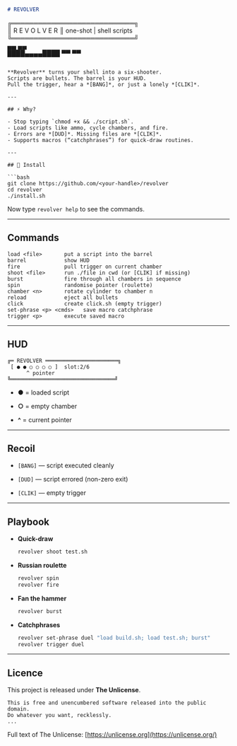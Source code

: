 ```markdown
# REVOLVER

```

╔════════════════════════════╗  
║  R E V O L V E R 
║  one-shot | shell scripts
╚════════════════════════════╝  
▄▄ ▄▄  
████▄▄▄▄████ 
▀▀ ▀▀ 

````

**Revolver** turns your shell into a six-shooter.  
Scripts are bullets. The barrel is your HUD.  
Pull the trigger, hear a *[BANG]*, or just a lonely *[CLIK]*.  

---

## ⚡ Why?

- Stop typing `chmod +x && ./script.sh`.  
- Load scripts like ammo, cycle chambers, and fire.  
- Errors are *[DUD]*. Missing files are *[CLIK]*.  
- Supports macros (“catchphrases”) for quick-draw routines.  

---

## 🔧 Install

```bash
git clone https://github.com/<your-handle>/revolver
cd revolver
./install.sh
````

Now type `revolver help` to see the commands.

---

## Commands

```
load <file>       put a script into the barrel
barrel            show HUD
fire              pull trigger on current chamber
shoot <file>      run ./file in cwd (or [CLIK] if missing)
burst             fire through all chambers in sequence
spin              randomise pointer (roulette)
chamber <n>       rotate cylinder to chamber n
reload            eject all bullets
click             create click.sh (empty trigger)
set-phrase <p> <cmds>   save macro catchphrase
trigger <p>       execute saved macro
```

---

## HUD

```
╔═ REVOLVER ═══════════════════════╗
 [ ● ● ○ ○ ○ ○ ]  slot:2/6
      ^ pointer
╚═════════════════════════════════╝
```

- **●** = loaded script
    
- **○** = empty chamber
    
- **^** = current pointer
    

---

## Recoil

- `[BANG]` — script executed cleanly
    
- `[DUD]` — script errored (non-zero exit)
    
- `[CLIK]` — empty trigger
    

---

## Playbook

- **Quick-draw**
    
    ```bash
    revolver shoot test.sh
    ```
    
- **Russian roulette**
    
    ```bash
    revolver spin
    revolver fire
    ```
    
- **Fan the hammer**
    
    ```bash
    revolver burst
    ```
    
- **Catchphrases**
    
    ```bash
    revolver set-phrase duel "load build.sh; load test.sh; burst"
    revolver trigger duel
    ```
    

---

## Licence

This project is released under **The Unlicense**.

```
This is free and unencumbered software released into the public domain.
Do whatever you want, recklessly.
...
```

Full text of The Unlicense: [https://unlicense.org](https://unlicense.org/)


